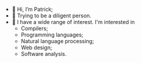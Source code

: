 - 👋 Hi, I’m Patrick;
- 🌲 Trying to be a diligent person.
- 🍕 I have a wide range of interest. I'm interested in 
  - Compilers;
  - Programming languages;
  - Natural language processing;
  - Web design;
  - Software analysis.
